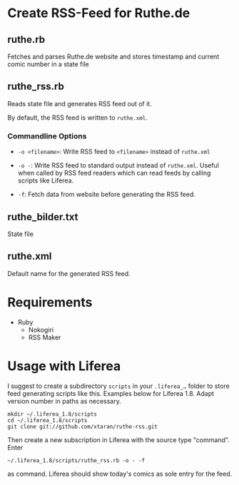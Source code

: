 Create RSS-Feed for Ruthe.de
============================

ruthe.rb
--------

Fetches and parses Ruthe.de website and stores timestamp
and current comic number in a state file

ruthe_rss.rb
------------

Reads state file and generates RSS feed out of it.

By default, the RSS feed is written to `ruthe.xml`.

### Commandline Options

* `-o <filename>`: Write RSS feed to `<filename>` instead of `ruthe.xml`

* `-o -`: Write RSS feed to standard output instead of
  `ruthe.xml`. Useful when called by RSS feed readers which can read
  feeds by calling scripts like Liferea.

* `-f`: Fetch data from website before generating the RSS feed.

ruthe_bilder.txt
----------------

State file

ruthe.xml
---------

Default name for the generated RSS feed.


Requirements
============

* Ruby
  * Nokogiri
  * RSS Maker

Usage with Liferea
==================

I suggest to create a subdirectory `scripts` in your `.liferea_…`
folder to store feed generating scripts like this. Examples below for
Liferea 1.8. Adapt version number in paths as necessary.

    mkdir ~/.liferea_1.8/scripts
    cd ~/.liferea_1.8/scripts
    git clone git://github.com/xtaran/ruthe-rss.git

Then create a new subscription in Liferea with the source type "command". Enter

    ~/.liferea_1.8/scripts/ruthe_rss.rb -o - -f

as command. Liferea should show today's comics as sole entry for the feed.
